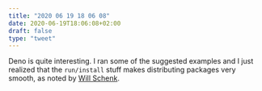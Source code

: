 ```yaml
---
title: "2020 06 19 18 06 08"
date: 2020-06-19T18:06:08+02:00
draft: false
type: "tweet"
---
```

Deno is quite interesting. I ran some of the suggested examples and I just realized that the `run/install` stuff makes distributing packages very smooth, as noted by [Will Schenk](https://willschenk.com/articles/2020/deno/).
